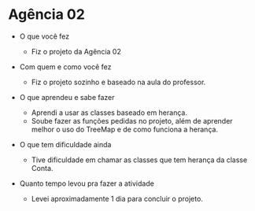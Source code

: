 # Agência 02

- O que você fez
    - Fiz o projeto da Agência 02
- Com quem e como você fez
    - Fiz o projeto sozinho e baseado na aula do professor.
	  
- O que aprendeu e sabe fazer
	- Aprendi a usar as classes baseado em herança.
	- Soube fazer as funções pedidas no projeto, além de aprender melhor o uso do TreeMap e de como funciona a herança.
	
- O que tem dificuldade ainda
	- Tive dificuldade em chamar as classes que tem herança da classe Conta.

- Quanto tempo levou pra fazer a atividade
	- Levei aproximadamente 1 dia para concluir o projeto.